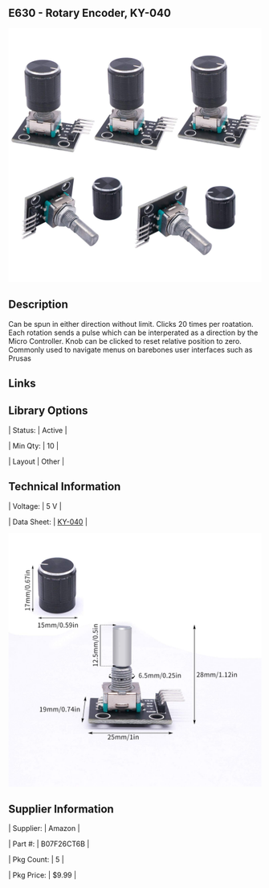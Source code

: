 ## E630 - Rotary Encoder, KY-040
 

![image](CAD/E630/image.png)

 

## Description   

 

Can be spun in either direction without limit. Clicks 20 times per roatation. Each rotation sends a pulse which can be interperated as a direction by the Micro Controller. Knob can be clicked to reset relative position to zero. Commonly used to navigate menus on barebones user interfaces such as Prusas



## Links   



## Library Options

 

| Status: | Active |

| Min Qty: | 10 |

| Layout | Other |

 

## Technical Information


| Voltage: | 5 V |

| Data Sheet: | [KY-040](CAD/E630/datasheet.pdf) |

![image](CAD/E630/dim.png)

## Supplier Information

 

| Supplier: | Amazon |

| Part #: | B07F26CT6B |        

| Pkg Count: | 5 |

| Pkg Price: | $9.99 |